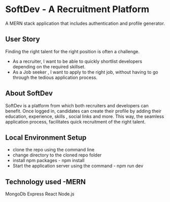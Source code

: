 # SoftDev - A Recruitment Platform

A MERN stack application that includes authentication and profile generator.


## User Story  
Finding the right talent for the right position is often a challenge. 
- As a recruiter, I want to be able to quickly shortlist developers depending on the required skillset. 
- As a Job seeker , I want to apply to the right job, without having to go through the tedious application process.

## About SoftDev
SoftDev is a platform from which both recruiters and developers can benefit. Once logged in, candidates can create their profile by adding their education, experience, skills , social links and more. This way, the seamless application process, facilitates quick recruitment of the right talent.

## Local Environment Setup
- clone the repo using the command line
- change directory to the cloned repo folder
- install npm packages - npm install
- Start the application server using the command - npm run dev

## Technology used -MERN
MongoDb
Express
React
Node.js





  
